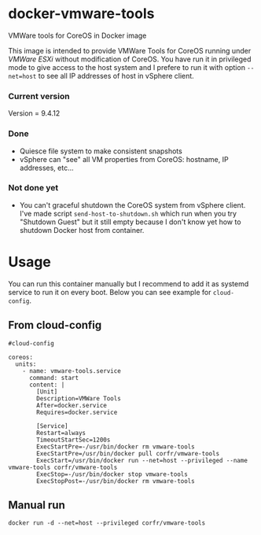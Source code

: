 docker-vmware-tools
===================

VMWare tools for CoreOS in Docker image

This image is intended to provide VMWare Tools for CoreOS running under *VMWare ESXi* without modification of CoreOS.
You have run it in privileged mode to give access to the host system and I prefere to run it with 
option `--net=host` to see all IP addresses of host in vSphere client.

### Current version
Version = 9.4.12

### Done
* Quiesce file system to make consistent snapshots
* vSphere can "see" all VM properties from CoreOS: hostname, IP addresses, etc...

### Not done yet
* You can't graceful shutdown the CoreOS system from vSphere client. I've made script `send-host-to-shutdown.sh` 
which run when you try "Shutdown Guest" but it still empty because I don't know yet how to shutdown Docker host from container.

# Usage

You can run this container manually but I recommend to add it as systemd service to run it on every boot.
Below you can see example for `cloud-config`.

## From cloud-config
```
#cloud-config

coreos:
  units:
    - name: vmware-tools.service
      command: start
      content: |
        [Unit]
        Description=VMWare Tools
        After=docker.service
        Requires=docker.service

        [Service]
        Restart=always
        TimeoutStartSec=1200s
        ExecStartPre=-/usr/bin/docker rm vmware-tools
        ExecStartPre=/usr/bin/docker pull corfr/vmware-tools
        ExecStart=/usr/bin/docker run --net=host --privileged --name vmware-tools corfr/vmware-tools
        ExecStop=-/usr/bin/docker stop vmware-tools
        ExecStopPost=-/usr/bin/docker rm vmware-tools
```

## Manual run
```
docker run -d --net=host --privileged corfr/vmware-tools
```


